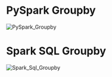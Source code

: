 # PySpark Groupby

![PySpark_Groupby](https://github.com/user-attachments/assets/7942f200-7cd6-4f8c-9e40-4e940d1bd883)

# Spark SQL Groupby

![Spark_Sql_Groupby](https://github.com/user-attachments/assets/fac9fc61-c349-401b-9455-e000859b9afd)
